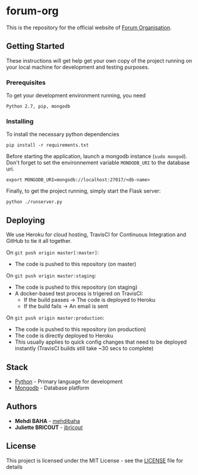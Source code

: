# forum-org

This is the repository for the official website of [Forum Organisation](http://www.forumorg.org).

## Getting Started

These instructions will get help get your own copy of the project running on your local machine for development and testing purposes.

### Prerequisites

To get your development environment running, you need

```
Python 2.7, pip, mongodb
```

### Installing

To install the necessary python dependencies

```
pip install -r requirements.txt
```

Before starting the application, launch a mongodb instance (`sudo mongod`).
Don't forget to set the environnement variable `MONDODB_URI` to the database uri.

```
export MONGODB_URI=mongodb://localhost:27017/<db-name>
```

Finally, to get the project running, simply start the Flask server:

```
python ./runserver.py
```

## Deploying
We use Heroku for cloud hosting, TravisCI for Continuous Integration and GitHub to tie it all together.

On ```git push origin master[:master]```:
	
- The code is pushed to this repository (on master)
    
On ```git push origin master:staging```:

- The code is pushed to this repository (on staging)
- A docker-based test process is trigered on TravisCI:
	- If the build passes -> The code is deployed to Heroku
	- If the build fails -> An email is sent

On ```git push origin master:production```:

- The code is pushed to this repository (on production)
- The code is directly deployed to Heroku
- This usually applies to quick config changes that need to be deployed instantly (TravisCI builds still take ~30 secs to complete)


## Stack

* [Python](https://www.python.org/) - Primary language for development
* [Mongodb](https://www.mongodb.com/) - Database platform

## Authors

* **Mehdi BAHA** - [mehdibaha](https://github.com/mehdibaha)
* **Juliette BRICOUT** - [jbricout](https://github.com/jbricout)

## License

This project is licensed under the MIT License - see the [LICENSE](LICENSE) file for details
